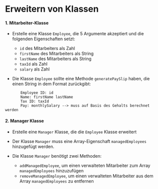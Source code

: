 # Erweitern von Klassen

#### 1. Mitarbeiter-Klasse

-  Erstelle eine Klasse `Employee`, die 5 Argumente akzeptiert und die folgenden Eigenschaften setzt:

   -  `id` des Mitarbeiters als Zahl
   -  `firstName` des Mitarbeiters als String
   -  `lastName` des Mitarbeiters als String
   -  `taxId` als Zahl
   -  `salary` als Zahl

-  Die Klasse `Employee` sollte eine Methode `generatePaySlip` haben, die einen String in dem Format zurückgibt:

```
       Employee ID: id
       Name: firstName lastName
       Tax ID: taxId
       Pay: monthlySalary --> muss auf Basis des Gehalts berechnet werden
```

#### 2. Manager Klasse

-  Erstelle eine `Manager` Klasse, die die `Employee` Klasse erweitert

-  Der Klasse `Manager` muss eine Array-Eigenschaft `managedEmployees` hinzugefügt werden.

-  Die Klasse `Manager` benötigt zwei Methoden:
   -  `addManagedEmployee`, um einen verwalteten Mitarbeiter zum Array `managedEmployees` hinzuzufügen
   -  `removeManagedEmployee`, um einen verwalteten Mitarbeiter aus dem Array `managedEmployees` zu entfernen
